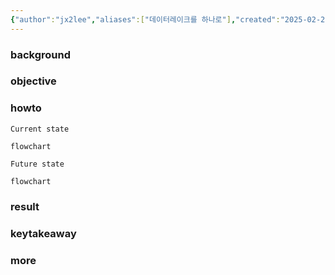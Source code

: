```yaml
---
{"author":"jx2lee","aliases":["데이터레이크를 하나로"],"created":"2025-02-23T15:06:27.491+09:00","last-updated":"2025-02-23 15:06","tags":["warehouse","intergration"],"project":{"include":true,"status":"doing","company":"Bithumb","duration":"2025.03 -"},"dg-publish":true,"dg-home-link":false,"dg-show-local-graph":false,"dg-show-backlinks":false,"dg-show-toc":false,"dg-show-inline-title":false,"dg-show-file-tree":false,"dg-enable-search":false,"dg-link-preview":true,"dg-show-tags":false,"dg-pass-frontmatter":false,"permalink":"/data/etc/airflow-with-dbt/","dgLinkPreview":true,"dgPassFrontmatter":true,"noteIcon":""}
---
```



### background

### objective

### howto
`Current state`
```mermaid
flowchart
```

`Future state`
```mermaid
flowchart
```

### result

### keytakeaway

### more